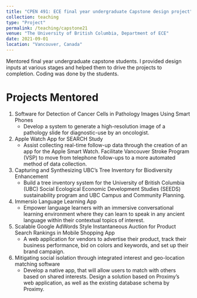 ```yaml
---
title: "CPEN 491: ECE final year undergraduate Capstone design project"
collection: teaching
type: "Project"
permalink: /teaching/capstone21
venue: "The University of British Columbia, Department of ECE"
date: 2021-09-01
location: "Vancouver, Canada"
---
```


Mentored final year undergraduate capstone students. I provided design inputs at various stages and helped them to drive the projects to completion. Coding was done by the students. 

Projects Mentored
======
1. Software for Detection of Cancer Cells in Pathology Images Using Smart Phones
	* Develop a system to generate a high-resolution image of a pathology slide for diagnostic-use by an oncologist.
2. Apple Watch App for SEARCH Study
	* Assist collecting real-time follow-up data through the creation of an app for the Apple Smart Watch. Facilitate Vancouver Stroke Program (VSP) to move from telephone follow-ups to a more automated method of data collection. 
3. Capturing and Synthesizing UBC’s Tree Inventory for Biodiversity Enhancement
	* Build a tree inventory system for the University of British Columbia (UBC) Social Ecological Economic Development Studies (SEEDS) sustainability program and UBC Campus and Community Planning. 
4. Immersio Language Learning App
	* Empower language learners with an immersive conversational learning environment where they can learn to speak in any ancient language within their contextual topics of interest.
5. Scalable Google AdWords Style Instantaneous Auction for Product Search Rankings in Mobile Shopping App
	* A web application for vendors to advertise their product, track their business performance, bid on colors and keywords, and set up their brand campaign.
6. Mitigating social isolation through integrated interest and geo-location matching software
	* Develop a native app, that will allow users to match with others based on shared interests. Design a solution based on Proximy’s web application, as well as the existing database schema by Proximy.
